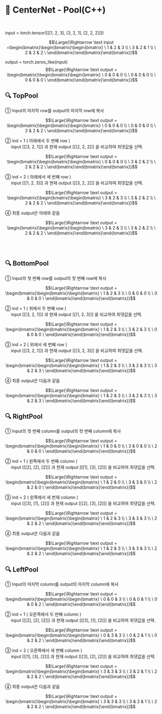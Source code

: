 # 📄 CenterNet - Pool(C++)

<br>

input = torch.tensor([[[1, 2, 3], [3, 2, 1], [2, 2, 2]]])

$$\Large{\Rightarrow \text input =\begin{bmatrix}\begin{bmatrix}\begin{bmatrix}
       \ 1 & 2 & 3 \\
       \ 3 & 2 & 1 \\
       \ 2 & 2 & 2
     \ \end{bmatrix}\end{bmatrix}\end{bmatrix}}$$

output = torch.zeros_like(input)
$$\Large{\Rightarrow \text output = \begin{bmatrix}\begin{bmatrix}\begin{bmatrix}
       \ 0 & 0 & 0 \\
       \ 0 & 0 & 0 \\
       \ 0 & 0 & 0
     \ \end{bmatrix}\end{bmatrix}\end{bmatrix}}$$



## 🔍 TopPool

① Input의 마지막 row를 output의 마지막 row에 복사

$$\Large{\Rightarrow \text output = \begin{bmatrix}\begin{bmatrix}\begin{bmatrix}
       \ 0 & 0 & 0 \\
       \ 0 & 0 & 0 \\
       \ 2 & 2 & 2
     \ \end{bmatrix}\end{bmatrix}\end{bmatrix}}$$


② ind = 1 ( 아래에서 두 번째 row )<br>
&nbsp;&nbsp;&nbsp;&nbsp; input [[[3, 2, 1]]] 과 현재 output [[[2, 2, 2]]] 을 비교하여 최댓값을 선택.

$$\Large{\Rightarrow \text output = \begin{bmatrix}\begin{bmatrix}\begin{bmatrix}
       \ 0 & 0 & 0 \\
       \ 3 & 2 & 2 \\
       \ 2 & 2 & 2
     \ \end{bmatrix}\end{bmatrix}\end{bmatrix}}$$


③ ind = 2 ( 아래에서 세 번째 row )<br>
&nbsp;&nbsp;&nbsp;&nbsp; input [[[1, 2, 3]]] 과 현재 output [[[3, 2, 2]]] 을 비교하여 최댓값을 선택.

$$\Large{\Rightarrow \text output = \begin{bmatrix}\begin{bmatrix}\begin{bmatrix}
       \ 3 & 2 & 3 \\
       \ 3 & 2 & 2 \\
       \ 2 & 2 & 2
     \ \end{bmatrix}\end{bmatrix}\end{bmatrix}}$$

④ 최종 output은 아래와 같음

$$\Large{\Rightarrow \text output = \begin{bmatrix}\begin{bmatrix}\begin{bmatrix}
       \ 3 & 2 & 3 \\
       \ 3 & 2 & 2 \\
       \ 2 & 2 & 2
     \ \end{bmatrix}\end{bmatrix}\end{bmatrix}}$$

<br>
<br>

## 🔍 BottomPool
① Input의 첫 번째 row를 output의 첫 번째 row에 복사

$$\Large{\Rightarrow \text output = \begin{bmatrix}\begin{bmatrix}\begin{bmatrix}
       \ 1 & 2 & 3 \\
       \ 0 & 0 & 0 \\
       \ 0 & 0 & 0
     \ \end{bmatrix}\end{bmatrix}\end{bmatrix}}$$


② ind = 1 ( 위에서 두 번째 row )<br>
&nbsp;&nbsp;&nbsp;&nbsp; input [[[3, 2, 1]]] 과 현재 output [[[1, 2, 3]]] 을 비교하여 최댓값을 선택.

$$\Large{\Rightarrow \text output = \begin{bmatrix}\begin{bmatrix}\begin{bmatrix}
       \ 1 & 2 & 3 \\
       \ 3 & 2 & 3 \\
       \ 0 & 0 & 0
     \ \end{bmatrix}\end{bmatrix}\end{bmatrix}}$$


③ ind = 2 ( 위에서 세 번째 row )<br>
&nbsp;&nbsp;&nbsp;&nbsp; input [[[3, 2, 1]]] 과 현재 output [[[3, 2, 3]]] 을 비교하여 최댓값을 선택.

$$\Large{\Rightarrow \text output = \begin{bmatrix}\begin{bmatrix}\begin{bmatrix}
       \ 1 & 2 & 3 \\
       \ 3 & 2 & 3 \\
       \ 3 & 2 & 3
     \ \end{bmatrix}\end{bmatrix}\end{bmatrix}}$$

④ 최종 output은 다음과 같음

$$\Large{\Rightarrow \text output = \begin{bmatrix}\begin{bmatrix}\begin{bmatrix}
       \ 1 & 2 & 3 \\
       \ 3 & 2 & 3 \\
       \ 3 & 2 & 3
     \ \end{bmatrix}\end{bmatrix}\end{bmatrix}}$$

## 🔍 RightPool
① Input의 첫 번째 column를 output의 첫 번째 column에 복사

$$\Large{\Rightarrow \text output = \begin{bmatrix}\begin{bmatrix}\begin{bmatrix}
       \ 1 & 0 & 0 \\
       \ 3 & 0 & 0 \\
       \ 2 & 0 & 0
     \ \end{bmatrix}\end{bmatrix}\end{bmatrix}}$$


② ind = 1 ( 왼쪽에서 두 번째 column )<br>
&nbsp;&nbsp;&nbsp;&nbsp; input [[[2], [2], [2]]] 과 현재 output [[[1], [3], [2]]] 을 비교하여 최댓값을 선택.

$$\Large{\Rightarrow \text output = \begin{bmatrix}\begin{bmatrix}\begin{bmatrix}
       \ 1 & 2 & 0 \\
       \ 3 & 3 & 0 \\
       \ 2 & 2 & 0
     \ \end{bmatrix}\end{bmatrix}\end{bmatrix}}$$


③ ind = 2 ( 왼쪽에서 세 번재 column )<br>
&nbsp;&nbsp;&nbsp;&nbsp; input [[[3], [1], [2]]] 과 현재 output [[[2], [3], [2]]] 을 비교하여 최댓값을 선택.

$$\Large{\Rightarrow \text output = \begin{bmatrix}\begin{bmatrix}\begin{bmatrix}
       \ 1 & 2 & 3 \\
       \ 3 & 3 & 3 \\
       \ 2 & 2 & 2
     \ \end{bmatrix}\end{bmatrix}\end{bmatrix}}$$

④ 최종 output은 다음과 같음

$$\Large{\Rightarrow \text output = \begin{bmatrix}\begin{bmatrix}\begin{bmatrix}
       \ 1 & 2 & 3 \\
       \ 3 & 3 & 3 \\
       \ 2 & 2 & 2
     \ \end{bmatrix}\end{bmatrix}\end{bmatrix}}$$

## 🔍 LeftPool
① Input의 마지막 column를 output의 마지막 column에 복사

$$\Large{\Rightarrow \text output = \begin{bmatrix}\begin{bmatrix}\begin{bmatrix}
       \ 0 & 0 & 3 \\
       \ 0 & 0 & 1 \\
       \ 0 & 0 & 2
     \ \end{bmatrix}\end{bmatrix}\end{bmatrix}}$$


② ind = 1 ( 오른쪽에서 두 번째 column )<br>
&nbsp;&nbsp;&nbsp;&nbsp; input [[[2], [2], [2]]] 과 현재 output [[[3], [1], [2]]] 을 비교하여 최댓값을 선택.

$$\Large{\Rightarrow \text output = \begin{bmatrix}\begin{bmatrix}\begin{bmatrix}
       \ 0 & 3 & 3 \\
       \ 0 & 2 & 1 \\
       \ 0 & 2 & 2
     \ \end{bmatrix}\end{bmatrix}\end{bmatrix}}$$


③ ind = 2 ( 오른쪽에서 세 번째 column )<br>
&nbsp;&nbsp;&nbsp;&nbsp; input [[[1], [3], [2]]] 과 현재 output [[[3], [2], [2]]] 을 비교하여 최댓값을 선택.

$$\Large{\Rightarrow \text output = \begin{bmatrix}\begin{bmatrix}\begin{bmatrix}
       \ 3 & 3 & 3 \\
       \ 3 & 2 & 1 \\
       \ 2 & 2 & 2
     \ \end{bmatrix}\end{bmatrix}\end{bmatrix}}$$

④ 최종 output은 다음과 같음

$$\Large{\Rightarrow \text output = \begin{bmatrix}\begin{bmatrix}\begin{bmatrix}
       \ 3 & 3 & 3 \\
       \ 3 & 2 & 1 \\
       \ 2 & 2 & 2
     \ \end{bmatrix}\end{bmatrix}\end{bmatrix}}$$
